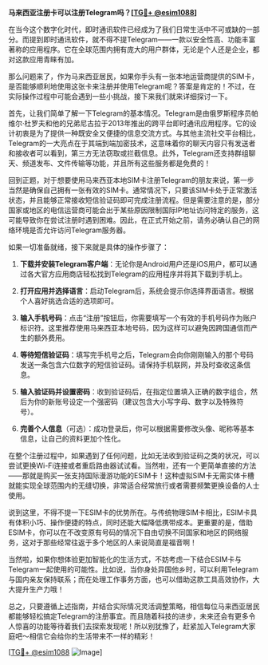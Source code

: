 **马来西亚注册卡可以注册Telegram吗？[[TG💪+ @esim1088](https://t.me/s/esim1088)]**

在当今这个数字化时代，即时通讯软件已经成为了我们日常生活中不可或缺的一部分。而提到即时通讯软件，就不得不提Telegram——一款以安全性高、功能丰富著称的应用程序。它在全球范围内拥有庞大的用户群体，无论是个人还是企业，都对这款应用青睐有加。

那么问题来了，作为马来西亚居民，如果你手头有一张本地运营商提供的SIM卡，是否能够顺利地使用这张卡来注册并使用Telegram呢？答案是肯定的！不过，在实际操作过程中可能会遇到一些小挑战，接下来我们就来详细探讨一下。

首先，让我们简单了解一下Telegram的基本情况。Telegram是由俄罗斯程序员帕维尔·杜罗夫和他的兄弟尼古拉于2013年推出的跨平台即时通讯应用程序。它的设计初衷是为了提供一种既安全又便捷的信息交流方式。与其他主流社交平台相比，Telegram的一大亮点在于其端到端加密技术，这意味着你的聊天内容只有发送者和接收者可以看到，第三方无法窃取或拦截信息。此外，Telegram还支持群组聊天、频道发布、文件传输等功能，并且所有这些服务都是免费的！

回到正题，对于想要使用马来西亚本地SIM卡注册Telegram的朋友来说，第一步当然是确保自己拥有一张有效的SIM卡。通常情况下，只要该SIM卡处于正常激活状态，并且能够正常接收短信验证码即可完成注册流程。但是需要注意的是，部分国家或地区的电信运营商可能会出于某些原因限制国际IP地址访问特定的服务，这可能导致你在尝试注册时遇到困难。因此，在正式开始之前，请务必确认自己的网络环境是否允许访问Telegram服务器。

如果一切准备就绪，接下来就是具体的操作步骤了：

1. **下载并安装Telegram客户端**：无论你是Android用户还是iOS用户，都可以通过各大官方应用商店轻松找到Telegram的应用程序并将其下载到手机上。
   
2. **打开应用并选择语言**：启动Telegram后，系统会提示你选择界面语言。根据个人喜好挑选合适的选项即可。

3. **输入手机号码**：点击“注册”按钮后，你需要填写一个有效的手机号码作为账户标识符。这里推荐使用马来西亚本地号码，因为这样可以避免因跨国通信而产生的额外费用。

4. **等待短信验证码**：填写完手机号之后，Telegram会向你刚刚输入的那个号码发送一条包含六位数字的短信验证码。请保持手机联网，并及时查收这条信息。

5. **输入验证码并设置密码**：收到验证码后，在指定位置填入正确的数字组合，然后为你的新账号设定一个强密码（建议包含大小写字母、数字以及特殊符号）。

6. **完善个人信息**（可选）：成功登录后，你可以根据需要修改头像、昵称等基本信息，让自己的资料更加个性化。

在整个注册过程中，如果遇到了任何问题，比如无法收到验证码之类的状况，可以尝试更换Wi-Fi连接或者重启路由器试试看。当然啦，还有一个更简单直接的方法——那就是购买一张支持国际漫游功能的ESIM卡！这种虚拟SIM卡无需实体卡槽就能实现全球范围内的无缝切换，非常适合经常旅行或者需要频繁更换设备的人士使用。

说到这里，不得不提一下ESIM卡的优势所在。与传统物理SIM卡相比，ESIM卡具有体积小巧、操作便捷的特点，同时还能大幅降低携带成本。更重要的是，借助ESIM卡，你可以在不改变原有号码的情况下自由切换不同国家和地区的网络服务，这对于那些经常往返于多个地区的人来说简直是福音啊！

当然啦，如果你想体验更加智能化的生活方式，不妨考虑一下结合ESIM卡与Telegram一起使用的可能性。比如说，当你身处异国他乡时，可以利用Telegram与国内亲友保持联系；而在处理工作事务方面，也可以借助这款工具高效协作，大大提升生产力哦！

总之，只要遵循上述指南，并结合实际情况灵活调整策略，相信每位马来西亚居民都能够轻松搞定Telegram的注册事宜。而且随着科技的进步，未来还会有更多令人惊喜的功能等待着我们去探索发现呢！所以别犹豫了，赶紧加入Telegram大家庭吧～相信它会给你的生活带来不一样的精彩！

[[TG💪+ @esim1088](https://t.me/s/esim1088) ![Image](https://i.postimg.cc/4NQfJmqS/Snipaste-2025-05-13-00-14-12.png)]